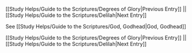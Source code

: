 [[Study Helps/Guide to the Scriptures/Degrees of Glory|Previous Entry]]  ||  [[Study Helps/Guide to the Scriptures/Delilah|Next Entry]]

 See [[Study Helps/Guide to the Scriptures/God, Godhead|God, Godhead]]

[[Study Helps/Guide to the Scriptures/Degrees of Glory|Previous Entry]]  ||  [[Study Helps/Guide to the Scriptures/Delilah|Next Entry]]
